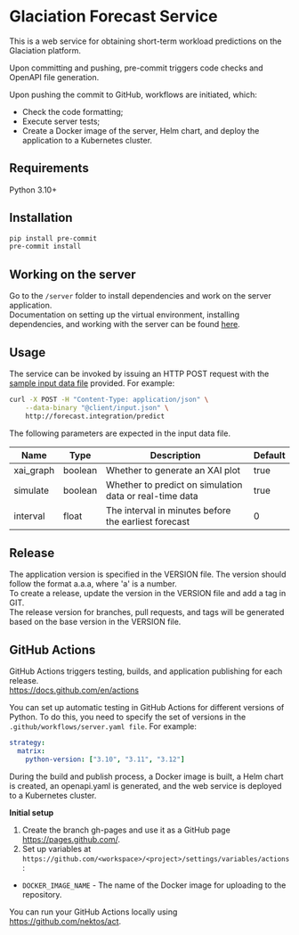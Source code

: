 # Glaciation Forecast Service

This is a web service for obtaining short-term workload predictions on the Glaciation platform.

Upon committing and pushing, pre-commit triggers code checks and OpenAPI file generation.

Upon pushing the commit to GitHub, workflows are initiated, which:
- Check the code formatting;
- Execute server tests;
- Create a Docker image of the server, Helm chart, and deploy the application to a Kubernetes cluster.

## Requirements
Python 3.10+

## Installation
```bash
pip install pre-commit
pre-commit install
```

## Working on the server
Go to the `/server` folder to install dependencies and work on the server application.  
Documentation on setting up the virtual environment, installing dependencies, and working with the server can be found [here](./server/README.md).

## Usage
The service can be invoked by issuing an HTTP POST request with the [sample input data file](./client/input.json) provided. For example:
```bash
curl -X POST -H "Content-Type: application/json" \
    --data-binary "@client/input.json" \
    http://forecast.integration/predict
```
The following parameters are expected in the input data file.

| Name      | Type    | Description                                             | Default |
| ----      | ----    | -----------                                             | ------- |
| xai_graph | boolean | Whether to generate an XAI plot                         | true    |
| simulate  | boolean | Whether to predict on simulation data or real-time data | true    |
| interval  | float   | The interval in minutes before the earliest forecast    | 0     |

## Release
The application version is specified in the VERSION file. The version should follow the format a.a.a, where 'a' is a number.  
To create a release, update the version in the VERSION file and add a tag in GIT.  
The release version for branches, pull requests, and tags will be generated based on the base version in the VERSION file.

## GitHub Actions
GitHub Actions triggers testing, builds, and application publishing for each release.  
https://docs.github.com/en/actions  

You can set up automatic testing in GitHub Actions for different versions of Python. To do this, you need to specify the set of versions in the `.github/workflows/server.yaml file`. For example:
```yaml
strategy:
  matrix:
    python-version: ["3.10", "3.11", "3.12"]
```

During the build and publish process, a Docker image is built, a Helm chart is created, an openapi.yaml is generated, and the web service is deployed to a Kubernetes cluster.

**Initial setup**  
1. Create the branch gh-pages and use it as a GitHub page https://pages.github.com/.  
2. Set up variables at `https://github.com/<workspace>/<project>/settings/variables/actions`:
- `DOCKER_IMAGE_NAME` - The name of the Docker image for uploading to the repository.

You can run your GitHub Actions locally using https://github.com/nektos/act. 
